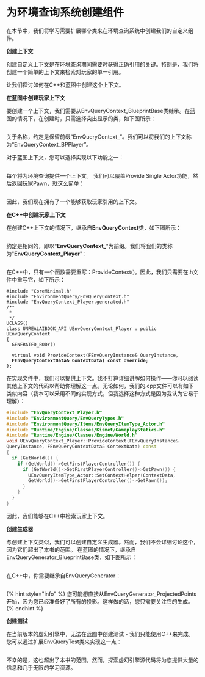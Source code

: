 # 为环境查询系统创建组件

在本节中，我们将学习需要扩展哪个类来在环境查询系统中创建我们的自定义组件。

**创建上下文**

创建自定义上下文是在环境查询期间需要时获得正确引用的关键。特别是，我们将创建一个简单的上下文来检索对玩家的单一引用。&#x20;

让我们探讨如何在C++和蓝图中创建这个上下文。

**在蓝图中创建玩家上下文**

要创建一个上下文，我们需要从EnvQueryContext\_BlueprintBase类继承。在蓝图的情况下，在创建时，只需选择突出显示的类，如下图所示：

<figure><img src="../../../.gitbook/assets/image (86).png" alt=""><figcaption></figcaption></figure>

关于名称，约定是保留前缀“EnvQueryContext\_”。我们可以将我们的上下文称为“EnvQueryContext\_BPPlayer”。&#x20;

对于蓝图上下文，您可以选择实现以下功能之一：&#x20;

<figure><img src="../../../.gitbook/assets/image (88).png" alt=""><figcaption></figcaption></figure>

每个将为环境查询提供一个上下文。 我们可以覆盖Provide Single Actor功能，然后返回玩家Pawn，就这么简单：

<figure><img src="../../../.gitbook/assets/image (89).png" alt=""><figcaption></figcaption></figure>

因此，我们现在拥有了一个能够获取玩家引用的上下文。

**在C++中创建玩家上下文**

在创建C++上下文的情况下，继承自**EnvQueryContext**类，如下图所示：

<figure><img src="../../../.gitbook/assets/image (90).png" alt=""><figcaption></figcaption></figure>

约定是相同的，即以"**EnvQueryContext\_**"为前缀。我们将我们的类称为"**EnvQueryContext\_Player**"：

<figure><img src="../../../.gitbook/assets/image (91).png" alt=""><figcaption></figcaption></figure>

在C++中，只有一个函数需要重写：ProvideContext()。因此，我们只需要在.h文件中重写它，如下所示：

<pre class="language-cpp"><code class="lang-cpp">#include "CoreMinimal.h"
#include "EnvironmentQuery/EnvQueryContext.h"
#include "EnvQueryContext_Player.generated.h"
/**
 *
 */
UCLASS()
class UNREALAIBOOK_API UEnvQueryContext_Player : public UEnvQueryContext
{
  GENERATED_BODY()
  
  virtual void ProvideContext(FEnvQueryInstance&#x26; QueryInstance,
<strong>  FEnvQueryContextData&#x26; ContextData) const override;
</strong>};
</code></pre>

在实现文件中，我们可以提供上下文。我不打算详细讲解如何操作——你可以阅读其他上下文的代码以帮助你理解这一点。无论如何，我们的.cpp文件可以有如下类似内容（我本可以采用不同的实现方式，但我选择这种方式是因为我认为它易于理解）：

```cpp
#include "EnvQueryContext_Player.h"
#include "EnvironmentQuery/EnvQueryTypes.h"
#include "EnvironmentQuery/Items/EnvQueryItemType_Actor.h"
#include "Runtime/Engine/Classes/Kismet/GameplayStatics.h"
#include "Runtime/Engine/Classes/Engine/World.h"
void UEnvQueryContext_Player::ProvideContext(FEnvQueryInstance&
QueryInstance, FEnvQueryContextData& ContextData) const
{
  if (GetWorld()) {
    if (GetWorld()->GetFirstPlayerController()) {
      if (GetWorld()->GetFirstPlayerController()->GetPawn()) {
        UEnvQueryItemType_Actor::SetContextHelper(ContextData,
        GetWorld()->GetFirstPlayerController()->GetPawn());
      }
    }
  }
}
```

因此，我们能够在C++中检索玩家上下文。

**创建生成器**

与创建上下文类似，我们可以创建自定义生成器。然而，我们不会详细讨论这个，因为它们超出了本书的范围。 在蓝图的情况下，继承自EnvQueryGenerator\_BlueprintBase类，如下图所示：

<figure><img src="../../../.gitbook/assets/image (92).png" alt=""><figcaption></figcaption></figure>

在C++中，你需要继承自EnvQueryGenerator：

<figure><img src="../../../.gitbook/assets/image (93).png" alt=""><figcaption></figcaption></figure>

{% hint style="info" %}
您可能想直接从EnvQueryGenerator\_ProjectedPoints开始，因为您已经准备好了所有的投影。这样做的话，您只需要关注它的生成。
{% endhint %}

**创建测试**

在当前版本的虚幻引擎中，无法在蓝图中创建测试 - 我们只能使用C++来完成。您可以通过扩展EnvQueryTest类来实现这一点：

<figure><img src="../../../.gitbook/assets/image (94).png" alt=""><figcaption></figcaption></figure>

不幸的是，这也超出了本书的范围。然而，探索虚幻引擎源代码将为您提供大量的信息和几乎无限的学习资源。
